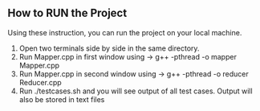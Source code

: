 ## How to RUN the Project
Using these instruction, you can run the project on your local machine.
1. Open two terminals side by side in the same directory.
2. Run Mapper.cpp in first window using -> g++ -pthread -o mapper Mapper.cpp
3. Run Mapper.cpp in second window using -> g++ -pthread -o reducer Reducer.cpp
4. Run ./testcases.sh and you will see output of all test cases. Output will also be stored in text files
 
 
